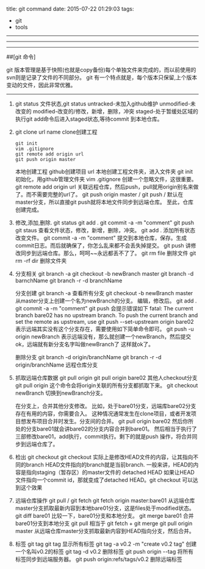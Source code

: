 title: git command
date: 2015-07-22 01:29:03
tags:
- git
- tools
---

***
***

##[git 命令]

git 版本管理是基于快照(也就是copy备份)每个单独文件来完成的，而以前使用的svn则是记录了文件的不同部分。
git 有一个特点就是，每个版本只保留,上个版本变动的文件，因此非常优雅。

***

1.  git status
    文件状态,git status
    untracked-未加入github维护 
    unmodified-未改变的
    modified-改变的/修改，新增，删除，冲突
    staged-处于暂缓处区域的执行git add命令后进入staged状态,等待commit 到本地仓库。
 
2.  git clone url name
    clone创建工程

        git init
        vim .gitignore
        git remote add origin url
        git push origin master

    本地创建工程
    github创建项目 url
    本地创建工程文件夹，进入文件夹
    git init 初始化，用github管理文件夹
    vim .gitignore 创建一个忽略文件，这很重要。
    git remote add origin url 关联远程仓库，然后push，pull就用origin别名来做了。而不需要完整的url了。
    git push origin master  / git push  / 默认在master分支，所以直接git push就将本地文件同步到远端仓库。
    至此，仓库创建完成。

3.  修改,添加,删除.
        git status
        git add .
        git commit -a -m "comment"
        git push
    git staus 查看文件状态，修改，新增，删除，冲突。
    git add . 添加所有状态改变文件。
    git commit -a -m "comment" 提交到本地仓库，保存。生成commit日志。而后就确保了，你怎么乱来都不会丢失掉提交。
    git push 讲修改同步到远端仓库。那么，呵呵~~永远都丢不了了。
    git rm file 删除文件
    git rm -rf dir 删除文件夹

4.  分支相关
        git branch -a 
        git checkout -b newBranch master
        git branch -d barnchName
        git branch -r -d branchName

    分支创建
    git branch -a 查看所有分支
    git checkout -b newBranch master 从master分支上创建一个名为newBranch的分支。
    编辑，修改后。
        git add .
        git commit -a -m "comment"
    git push 会提示错误如下
        fatal: The current branch bare02 has no upstream branch.
        To push the current branch and set the remote as upstream, use
        git push --set-upstream origin bare02
    表示远端其实没有这个分支存在，需要使用如下简单命令即可。
    git push -u origin newBranch 表示远端没有，那么就创建一个newBranch，然后提交ok，远端就有新分支名字叫做newBranch了
    这样就ok了。
    
    删除分支
        git branch -d origin/branchName
        git branch -r -d origin/branchName 远程仓库分支

5.  抓取远端仓库数据
        git pull origin
        git pull origin bare02
    其他人checkout分支
    git pull origin 
    这个命令会将origin关联的所有分支都抓取下来。
    git checkout newBranch 切换到newBranch分支。

    在分支上，合并其他分支修改。
    比如，处于bare01分支，远端库bare02分支存在有用的内容，你需要合入。
    这种情况通常发生在clone项目，或者开发项目想发布项目合并时发生。分支间的合并。
    git pull origin bare02  然后你所处的分支bare01就会讲bare02的分支内容合并到bare01。
    然后相当于执行了三部修改bare01，add执行，commit执行。剩下的就是push 操作，将合并同步到远端仓库了。

6.  检出
        git checkout
    git checkout 实际上是修改HEAD文件的内容，让其指向不同的branch
    HEAD文件指向的branch就是当前branch.
    一般来讲，HEAD的内容是指向staging（暂存区）的master文件的
        detached HEAD
    如果让HEAD文件指向一个commit id，那就变成了detached HEAD。git checkout 可以达到这个效果

7.  远端仓库操作
        git pull / git fetch
    git fetch origin master:bare01 从远端仓库master分支抓取最新内容到本地bare01分支，这是files处于modified状态。
    git diff bare01  比较一下，bare01分支和本地分支。
    git merge bare01 合并bare01分支到本地分支
    git pull 相当于 git fetch + git merge
    git pull origin master 从远端仓库master分支抓取最新内容到HEAD指向分支，然后合并。

8.  标签
        git tag
    git tag 显示所有标签
    git tag -a v0.2 -m "create v0.2 tag" 创建一个名叫v0.2的标签
    git tag -d v0.2 删除标签
    git push origin --tag 将所有标签同步到远端服务器。
    git push origin:refs/tags/v0.2 删除远端标签

